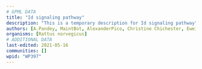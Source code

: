 ```yaml
---
# GPML DATA
title: "Id signaling pathway"
description: "This is a temporary description for Id signaling pathway"
authors: [A.Pandey, MaintBot, AlexanderPico, Christine Chichester, Eweitz]
organisms: [Rattus norvegicus]
# ADDITIONAL DATA
last-edited: 2021-05-16
communities: []
wpid: "WP397"
---
```

